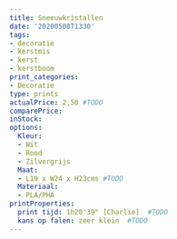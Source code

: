```yaml
---
title: Sneeuwkristallen
date: '20200508T1330'
tags:
- decoratie
- kerstmis
- kerst
- kerstboom
print_categories:
- Decoratie
type: prints
actualPrice: 2,50 #TODO
comparePrice: 
inStock: 
options:
  Kleur:
  - Wit
  - Rood
  - Zilvergrijs
  Maat:
  - L19 x W24 x H23cms #TODO
  Materiaal:
  - PLA/PHA
printProperties:
  print tijd: 1h20'39" [Charlie]  #TODO
  kans op falen: zeer klein  #TODO
---
```



